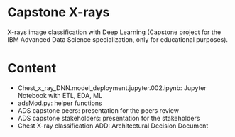 # Capstone X-rays
X-rays image classification with Deep Learning (Capstone project for the IBM Advanced Data Science specialization, only for educational purposes). 

# Content
- Chest_x_ray_DNN.model_deployment.jupyter.002.ipynb: Jupyter Notebook with ETL, EDA, ML
- adsMod.py: helper functions
- ADS capstone peers: presentation for the peers review
- ADS capstone stakeholders: presentation for the stakeholders
- Chest X-ray classification ADD: Architectural Decision Document
